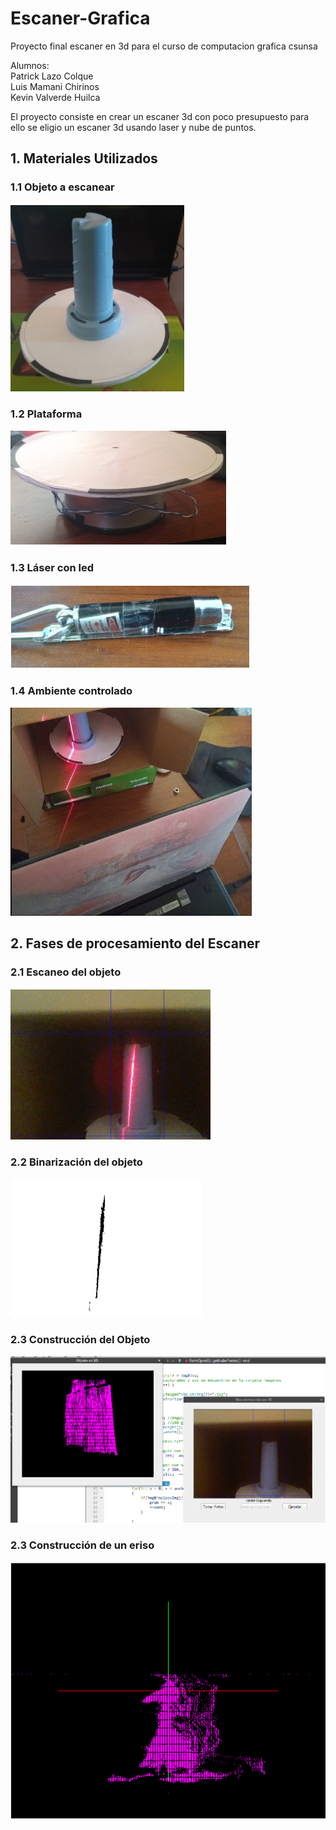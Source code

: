 # Escaner-Grafica
Proyecto final escaner en 3d para el curso de computacion grafica csunsa

Alumnos: <br/>
         Patrick Lazo Colque <br/>
         Luis Mamani Chirinos <br/>
         Kevin Valverde Huilca <br/>
         
El proyecto consiste en crear un escaner 3d con poco presupuesto para ello
se eligio un escaner 3d usando laser y nube de puntos.

## 1. Materiales Utilizados

### 1.1 Objeto a escanear
![alt text](capturas/objeto.png)


### 1.2 Plataforma
![alt text](capturas/plataforma.png)

### 1.3 Láser con led
![alt text](capturas/laser.png)


### 1.4 Ambiente controlado
![alt text](capturas/ambiente.png)

## 2. Fases de procesamiento del Escaner

### 2.1 Escaneo del objeto
![alt text](capturas/escaneo.png)

### 2.2 Binarización del objeto
![alt text](capturas/binarizacion.png)

### 2.3 Construcción del Objeto
![alt text](capturas/resultado.png)


### 2.3 Construcción de un eriso 
![alt text](capturas/eriso.png)







